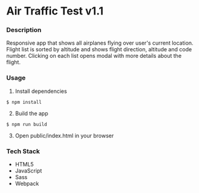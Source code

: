 # Air Traffic Test v1.1

### Description

Responsive app that shows all airplanes flying over user's current location. Flight list is sorted by altitude and shows flight direction, altitude and code number. Clicking on each list opens modal with more details about the flight.

### Usage
1. Install dependencies
```
$ npm install
```
2. Build the app
```
$ npm run build
```
3. Open public/index.html in your browser

### Tech Stack

* HTML5
* JavaScript
* Sass
* Webpack